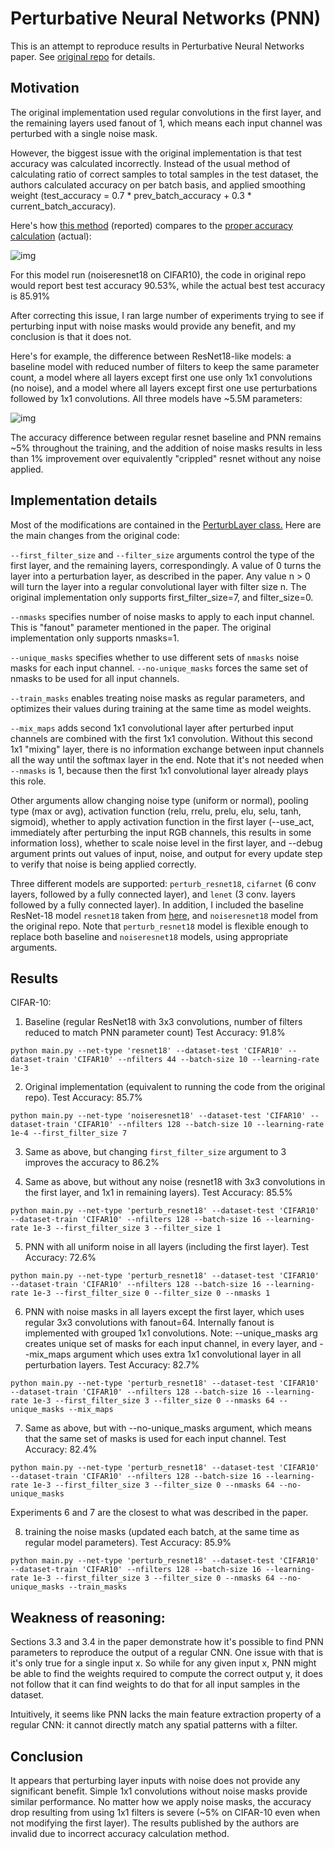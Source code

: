 # Perturbative Neural Networks (PNN)
This is an attempt to reproduce results in Perturbative Neural Networks paper.
See [original repo](https://github.com/juefeix/pnn.pytorch) for details.

## Motivation
The original implementation used regular convolutions in the first layer, and the remaining layers used fanout of 1, which means each input channel was perturbed with a single noise mask. 

However, the biggest issue with the original implementation is that test accuracy was calculated incorrectly. Instead of the usual method of calculating ratio of correct samples to total samples in the test dataset, the authors calculated accuracy on per batch basis, and applied smoothing weight (test_accuracy = 0.7 * prev_batch_accuracy + 0.3 * current_batch_accuracy).

Here's how [this method](https://github.com/juefeix/pnn.pytorch/blob/master/plugins/monitor.py#L31) (reported) compares to the [proper accuracy calculation](https://github.com/michaelklachko/pnn.pytorch/blob/master/main.py#L226-L230) (actual):

![img](https://s15.postimg.cc/vta2ku9nv/image.png)

For this model run (noiseresnet18 on CIFAR10), the code in original repo would report best test accuracy 90.53%, while the actual best test accuracy is 85.91%

After correcting this issue, I ran large number of experiments trying to see if perturbing input with noise masks would provide any benefit, and my conclusion is that it does not.

Here's for example, the difference between ResNet18-like models: a baseline model with reduced number of filters to keep the same parameter count, a model where all layers except first one use only 1x1 convolutions (no noise), and a model where all layers except first one use perturbations followed by 1x1 convolutions. All three models have ~5.5M parameters: 

![img](https://s15.postimg.cc/5jrce4zyz/image.png)

The accuracy difference between regular resnet baseline and PNN remains ~5% throughout the training, and the addition of noise masks results in less than 1% improvement over equivalently "crippled" resnet without any noise applied.

## Implementation details
Most of the modifications are contained in the [PerturbLayer class.](https://github.com/michaelklachko/pnn.pytorch/blob/master/models.py#L15) Here are the main changes from the original code:

`--first_filter_size` and `--filter_size` arguments control the type of the first layer, and the remaining layers, correspondingly. A value of 0 turns the layer into a perturbation layer, as described in the paper. Any value n > 0 will turn the layer into a regular convolutional layer with filter size n. The original implementation only supports first_filter_size=7, and filter_size=0.

`--nmasks` specifies number of noise masks to apply to each input channel. This is "fanout" parameter mentioned in the paper. The original implementation only supports nmasks=1.

`--unique_masks` specifies whether to use different sets of `nmasks` noise masks for each input channel. `--no-unique_masks` forces the same set of nmasks to be used for all input channels.

`--train_masks` enables treating noise masks as regular parameters, and optimizes their values during training at the same time as model weights.

`--mix_maps` adds second 1x1 convolutional layer after perturbed input channels are combined with the first 1x1 convolution. Without this second 1x1 "mixing" layer, there is no information exchange between input channels all the way until the softmax layer in the end. Note that it's not needed when `--nmasks` is 1, because then the first 1x1 convolutional layer already plays this role.

Other arguments allow changing noise type (uniform or normal), pooling type (max or avg), activation function (relu, rrelu, prelu, elu, selu, tanh, sigmoid), whether to apply activation function in the first layer (--use_act, immediately after perturbing the input RGB channels, this results in some information loss), whether to scale noise level in the first layer, and --debug argument prints out values of input, noise, and output for every update step to verify that noise is being applied correctly.

Three different models are supported: `perturb_resnet18`, `cifarnet` (6 conv layers, followed by a fully connected layer), and `lenet` (3 conv. layers followed by a fully connected layer). In addition, I included the baseline ResNet-18 model `resnet18` taken from [here](https://github.com/kuangliu/pytorch-cifar/blob/master/models/resnet.py), and `noiseresnet18` model from the original repo. Note that `perturb_resnet18` model is flexible enough to replace both baseline and `noiseresnet18` models, using appropriate arguments.

## Results
CIFAR-10:

1. Baseline (regular ResNet18 with 3x3 convolutions, number of filters reduced to match PNN parameter count) Test Accuracy: 91.8% 
```
python main.py --net-type 'resnet18' --dataset-test 'CIFAR10' --dataset-train 'CIFAR10' --nfilters 44 --batch-size 10 --learning-rate 1e-3
```

2. Original implementation (equivalent to running the code from the original repo). Test Accuracy: 85.7%
```
python main.py --net-type 'noiseresnet18' --dataset-test 'CIFAR10' --dataset-train 'CIFAR10' --nfilters 128 --batch-size 10 --learning-rate 1e-4 --first_filter_size 7
```

3. Same as above, but changing `first_filter_size` argument to 3 improves the accuracy to 86.2%

4. Same as above, but without any noise (resnet18 with 3x3 convolutions in the first layer, and 1x1 in remaining layers). Test Accuracy: 85.5%
```
python main.py --net-type 'perturb_resnet18' --dataset-test 'CIFAR10' --dataset-train 'CIFAR10' --nfilters 128 --batch-size 16 --learning-rate 1e-3 --first_filter_size 3 --filter_size 1 
```

5. PNN with all uniform noise in all layers (including the first layer). Test Accuracy: 72.6%
```
python main.py --net-type 'perturb_resnet18' --dataset-test 'CIFAR10' --dataset-train 'CIFAR10' --nfilters 128 --batch-size 16 --learning-rate 1e-3 --first_filter_size 0 --filter_size 0 --nmasks 1 
```

6. PNN with noise masks in all layers except the first layer, which uses regular 3x3 convolutions with fanout=64. Internally fanout is implemented with grouped 1x1 convolutions. Note: --unique_masks arg creates unique set of masks for each input channel, in every layer, and --mix_maps argument which uses extra 1x1 convolutional layer in all perturbation layers. Test Accuracy: 82.7%
```
python main.py --net-type 'perturb_resnet18' --dataset-test 'CIFAR10' --dataset-train 'CIFAR10' --nfilters 128 --batch-size 16 --learning-rate 1e-3 --first_filter_size 3 --filter_size 0 --nmasks 64 --unique_masks --mix_maps
```

7. Same as above, but with --no-unique_masks argument, which means that the same set of masks is used for each input channel. Test Accuracy: 82.4%
```
python main.py --net-type 'perturb_resnet18' --dataset-test 'CIFAR10' --dataset-train 'CIFAR10' --nfilters 128 --batch-size 16 --learning-rate 1e-3 --first_filter_size 3 --filter_size 0 --nmasks 64 --no-unique_masks
```

Experiments 6 and 7 are the closest to what was described in the paper.

8. training the noise masks (updated each batch, at the same time as regular model parameters). Test Accuracy: 85.9%

`python main.py --net-type 'perturb_resnet18' --dataset-test 'CIFAR10' --dataset-train 'CIFAR10' --nfilters 128 --batch-size 16 --learning-rate 1e-3 --first_filter_size 3 --filter_size 0 --nmasks 64 --no-unique_masks --train_masks`

## Weakness of reasoning:
Sections 3.3 and 3.4 in the paper demonstrate how it's possible to find PNN parameters to reproduce the output of a regular CNN. One issue with that is it's only true for a single input x. So while for any given input x, PNN might be able to find the weights required to compute the correct output y, it does not follow that it can find weights to do that for all input samples in the dataset.

Intuitively, it seems like PNN lacks the main feature extraction property of a regular CNN: it cannot directly match any spatial patterns with a filter. 

## Conclusion
It appears that perturbing layer inputs with noise does not provide any significant benefit. Simple 1x1 convolutions without noise masks provide similar performance. No matter how we apply noise masks, the accuracy drop resulting from using 1x1 filters is severe (~5% on CIFAR-10 even when not modifying the first layer). The results published by the authors are invalid due to incorrect accuracy calculation method.


